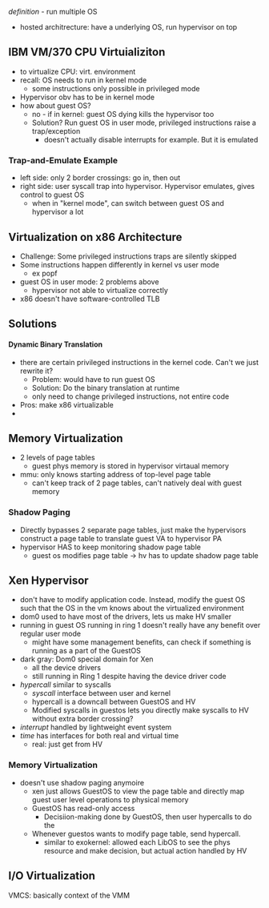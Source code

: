 _definition_ - run multiple OS 

- hosted architrecture: have a underlying OS, run hypervisor on top
## IBM VM/370 CPU Virtuializiton
- to virtualize CPU: virt. environment 
- recall: OS needs to run in kernel mode
	- some instructions only possible in privileged mode
- Hypervisor obv has to be in kernel mode
- how about guest OS?
	- no - if in kernel: guest OS dying kills the hypervisor too
	- Solution? Run guest OS in user mode, privileged instructions raise a trap/exception
		- doesn't actually disable interrupts for example. But it is emulated
### Trap-and-Emulate Example
- left side: only 2 border crossings: go in, then out
- right side: user syscall trap into hypervisor. Hypervisor emulates, gives control to guest OS
	- when in "kernel mode", can switch between guest OS and hypervisor a lot
## Virtualization on x86 Architecture
- Challenge: Some privileged instructions traps are silently skipped
- Some instructions happen differently in kernel vs user mode
	- ex popf
- guest OS in user mode: 2 problems above
	- hypervisor not able to virtualize correctly
- x86 doesn't have software-controlled TLB
## Solutions 
#### Dynamic Binary Translation
- there are certain privileged instructions in the kernel code. Can't we just rewrite it? 
	- Problem: would have to run guest OS
	- Solution: Do the binary translation at runtime
	- only need to change privileged instructions, not entire code
- Pros: make x86 virtualizable
- 
## Memory Virtualization
- 2 levels of page tables
	- guest phys memory is stored in hypervisor virtaual memory
- mmu: only knows starting address of top-level page table
	- can't keep track of 2 page tables, can't natively deal with guest memory
### Shadow Paging
- Directly bypasses 2 separate page tables, just make the hypervisors construct a page table to translate guest VA to hypervisor PA
- hypervisor HAS to keep monitoring shadow page table
	- guest os modifies page table -> hv has to update shadow page table

## Xen Hypervisor
- don't have to modify application code. Instead, modify the guest OS such that the OS in the vm  knows about the virtualized environment
- dom0 used to have most of the drivers, lets us make HV smaller
- running in guest OS running in ring 1 doesn't really have any benefit over regular user mode
	- might have some management benefits, can check if something is running as a part of the GuestOS
- dark gray: Dom0 special domain for Xen
	- all the device drivers
	- still running in Ring 1 despite having the device driver code
- _hypercall_ similar to syscalls
	- _syscall_ interface between user and kernel
	- hypercall is a downcall between GuestOS and HV
	- Modified syscalls in guestos lets you directly make syscalls to HV without extra border crossing?
- _interrupt_ handled by lightweight event system
- _time_ has interfaces for both real and virtual time
	- real: just get from HV
### Memory Virtualization
- doesn't use shadow paging anymoire
	- xen just allows GuestOS to view the page table and directly map guest user level operations to physical memory
	- GuestOS has read-only access
		- Decisiion-making done by GuestOS, then user hypercalls to do the 
	- Whenever guestos wants to modify page table, send hypercall. 
		- similar to exokernel: allowed each LibOS to see the phys resource and make decision, but actual action handled by HV
## I/O Virtualization


VMCS: basically context of the VMM